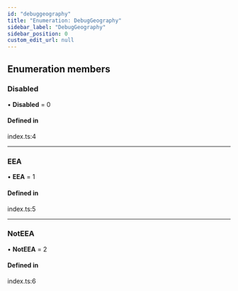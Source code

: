 ```yaml
---
id: "debuggeography"
title: "Enumeration: DebugGeography"
sidebar_label: "DebugGeography"
sidebar_position: 0
custom_edit_url: null
---
```


## Enumeration members

### Disabled

• **Disabled** = 0

#### Defined in

index.ts:4

___

### EEA

• **EEA** = 1

#### Defined in

index.ts:5

___

### NotEEA

• **NotEEA** = 2

#### Defined in

index.ts:6
